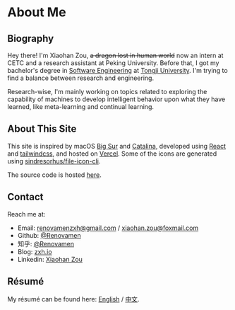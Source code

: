 # About Me

## Biography

Hey there! I'm Xiaohan Zou, ~~a dragon lost in human world~~ now an intern at CETC and a research assistant at Peking University. Before that, I got my bachelor's degree in [Software Engineering](http://sse.tongji.edu.cn/) at [Tongji University](https://www.tongji.edu.cn/). I'm trying to find a balance between research and engineering.

Research-wise, I'm mainly working on topics related to exploring the capability of machines to develop intelligent behavior upon what they have learned, like meta-learning and continual learning.


## About This Site

This site is inspired by macOS [Big Sur](https://www.apple.com/in/macos/big-sur/) and [Catalina](https://www.apple.com/bw/macos/catalina/), developed using [React](https://reactjs.org/) and [tailwindcss](https://tailwindcss.com/), and hosted on [Vercel](https://vercel.com/). Some of the icons are generated using [sindresorhus/file-icon-cli](https://github.com/sindresorhus/file-icon-cli).

The source code is hosted [here](https://github.com/Renovamen/playground-macos).


## Contact

Reach me at:

- Email: [renovamenzxh@gmail.com](mailto:renovamenzxh@gmail.com) / [xiaohan.zou@foxmail.com](mailto:xiaohan.zou@foxmail.com)
- Github: [@Renovamen](https://github.com/Renovamen)
- 知乎: [@Renovamen](https://www.zhihu.com/people/chao-neng-gui-su)
- Blog: [zxh.io](https://zxh.io)
- Linkedin: [Xiaohan Zou](https://www.linkedin.com/in/xiaohan-zou-55bba0160)


## Résumé

My résumé can be found here: [English](https://zxh.io/files/cv/brief/en.pdf) / [中文](https://zxh.io/files/cv/brief/cn.pdf).
